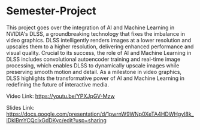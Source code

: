 # Semester-Project

This project goes over the integration of AI and Machine Learning in NVIDIA's DLSS, a groundbreaking technology that fixes the imbalance in video graphics. DLSS intelligently renders images at a lower resolution and upscales them to a higher resolution, delivering enhanced performance and visual quality. Crucial to its success, the role of AI and Machine Learning in DLSS includes convolutional autoencoder training and real-time image processing, which enables DLSS to dynamically upscale images while preserving smooth motion and detail. As a milestone in video graphics, DLSS highlights the transformative power of AI and Machine Learning in redefining the future of interactive media.

Video Link:
https://youtu.be/YPXJpGV-Mzw

Slides Link:
https://docs.google.com/presentation/d/1pwrnW9WNp0XeTA4HDWHgyl8k_IDklBmYCQclxGdDKyc/edit?usp=sharing
